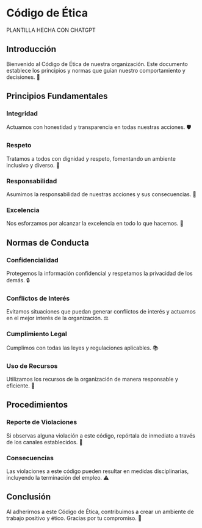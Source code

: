 # Código de Ética
PLANTILLA HECHA CON CHATGPT
## Introducción
Bienvenido al Código de Ética de nuestra organización. Este documento establece los principios y normas que guían nuestro comportamiento y decisiones. 🌟

## Principios Fundamentales

### Integridad
Actuamos con honestidad y transparencia en todas nuestras acciones. 🛡️

### Respeto
Tratamos a todos con dignidad y respeto, fomentando un ambiente inclusivo y diverso. 🤝

### Responsabilidad
Asumimos la responsabilidad de nuestras acciones y sus consecuencias. 📜

### Excelencia
Nos esforzamos por alcanzar la excelencia en todo lo que hacemos. 🚀

## Normas de Conducta

### Confidencialidad
Protegemos la información confidencial y respetamos la privacidad de los demás. 🔒

### Conflictos de Interés
Evitamos situaciones que puedan generar conflictos de interés y actuamos en el mejor interés de la organización. ⚖️

### Cumplimiento Legal
Cumplimos con todas las leyes y regulaciones aplicables. 📚

### Uso de Recursos
Utilizamos los recursos de la organización de manera responsable y eficiente. 💼

## Procedimientos

### Reporte de Violaciones
Si observas alguna violación a este código, repórtala de inmediato a través de los canales establecidos. 📢

### Consecuencias
Las violaciones a este código pueden resultar en medidas disciplinarias, incluyendo la terminación del empleo. ⚠️

## Conclusión
Al adherirnos a este Código de Ética, contribuimos a crear un ambiente de trabajo positivo y ético. Gracias por tu compromiso. 🙏
